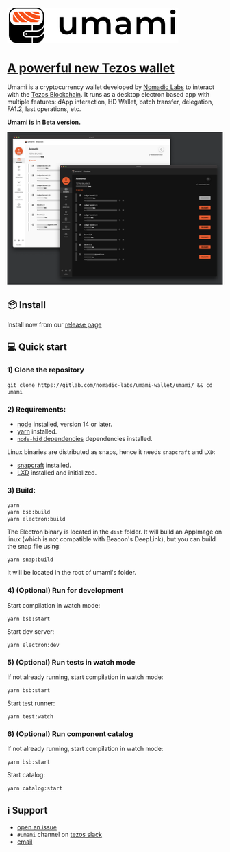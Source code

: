 ![umami logo](img/umami-logo.svg "Umami logo")

# [A powerful new Tezos wallet](https://umamiwallet.com)

Umami is a cryptocurrency wallet developed by [Nomadic
Labs](https://www.nomadic-labs.com/) to interact with the [Tezos
Blockchain](https://tezos.com/). It runs as a desktop electron based app with
multiple features: dApp interaction, HD Wallet, batch transfer, delegation,
FA1.2, last operations, etc.

**Umami is in Beta version.**

![umami screenshot](img/screenshots-light-dark.png "Screenshot from Umami")

## 📦 Install

Install now from our [release page](https://gitlab.com/nomadic-labs/umami-wallet/umami/-/releases)

## 💻 Quick start

### 1) Clone the repository

```
git clone https://gitlab.com/nomadic-labs/umami-wallet/umami/ && cd umami
```

### 2) Requirements:

- [node](https://nodejs.org) installed, version 14 or later.
- [yarn](https://yarnpkg.com) installed.
- [`node-hid` dependencies](https://github.com/node-hid/node-hid) dependencies installed.

Linux binaries are distributed as snaps, hence it needs `snapcraft` and `LXD`:

- [snapcraft](https://snapcraft.io/docs/snapcraft-overview) installed.
- [LXD](https://snapcraft.io/docs/build-on-lxd) installed and initialized.

### 3) Build:

```
yarn
yarn bsb:build
yarn electron:build
```

The Electron binary is located in the `dist` folder. It will build an AppImage
on linux (which is not compatible with Beacon's DeepLink), but you can build the snap file using:

```
yarn snap:build
```

It will be located in the root of umami's folder.

### 4) (Optional) Run for development

Start compilation in watch mode:

```
yarn bsb:start
```

Start dev server:

```
yarn electron:dev
```

### 5) (Optional) Run tests in watch mode

If not already running, start compilation in watch mode:

```
yarn bsb:start
```

Start test runner:

```
yarn test:watch
```

### 6) (Optional) Run component catalog

If not already running, start compilation in watch mode:

```
yarn bsb:start
```

Start catalog:

```
yarn catalog:start
```

## ℹ️ Support

- [open an issue](https://gitlab.com/nomadic-labs/umami-wallet/testruns/-/issues/new?issuable_template=support)
- `#umami` channel on [tezos slack](https://tezos-dev.slack.com)
- [email](mailto:umami-support@nomadic-labs.com)
